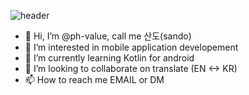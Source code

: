 ![header](https://capsule-render.vercel.app/api?type=waving&color=0:d38dbd,100:496cfe&theme=shades-of-purple&height=100&section=header&text=%20&fontColor=FFFFFF&fontSize=45&desc=개발사람,%20산도&descAlign=70)

- 👋 Hi, I’m @ph-value, call me 산도(sando)
- 👀 I’m interested in mobile application developement
- 🌱 I’m currently learning Kotlin for android
- 💞️ I’m looking to collaborate on translate (EN <-> KR)
- 📫 How to reach me EMAIL or DM
